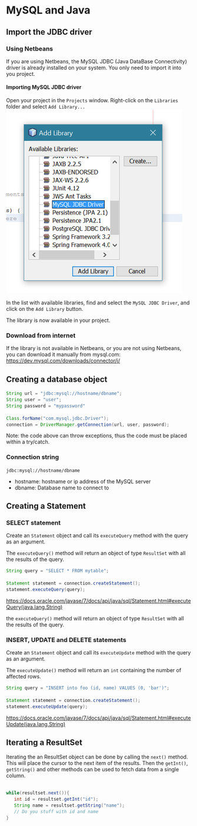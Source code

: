 # MySQL and Java

## Import the JDBC driver

### Using Netbeans

If you are using Netbeans, the MySQL JDBC (Java DataBase Connectivity) driver is already installed on your system. You only need to import it into you project.

#### Importing MySQL JDBC driver

Open your project in the `Projects` window. Right-click on the `Libraries` folder and select `Add Library...`![Netbeans: Add library menu](/assets/netbeans_add_library.PNG)

In the list with available libraries, find and select the `MySQL JDBC Driver`, and click on the `Add Library` button.

The library is now available in your project.

### Download from internet

If the library is not available in Netbeans, or you are not using Netbeans, you can download it manually from mysql.com: https://dev.mysql.com/downloads/connector/j/

## Creating a database object

```java
String url = "jdbc:mysql://hostname/dbname";
String user = "user";
String password = "mypassword"

Class.forName("com.mysql.jdbc.Driver");
connection = DriverManager.getConnection(url, user, password);     
```

Note: the code above can throw exceptions, thus the code must be placed within a try/catch.

### Connection string

`jdbc:mysql://hostname/dbname`

* hostname: hostname or ip address of the MySQL server
* dbname: Database name to connect to

## Creating a Statement

### SELECT statement

Create an `Statement` object and call its `executeQuery` method with the query as an argument.

The `executeQuery()` method will return an object of type `ResultSet` with all the results of the query.

```java
String query = "SELECT * FROM mytable";

Statement statement = connection.createStatement();
statement.executeQuery(query);
```

https://docs.oracle.com/javase/7/docs/api/java/sql/Statement.html#executeQuery(java.lang.String)

the `executeQuery()` method will return an object of type `ResultSet` with all the results of the query.

### INSERT, UPDATE and DELETE statements

Create an `Statement` object and call its `executeUpdate` method with the query as an argument.

The `executeUpdate()` method will return an `int` containing the number of affected rows.

```java
String query = "INSERT into foo (id, name) VALUES (0, 'bar')";

Statement statement = connection.createStatement();
statement.executeUpdate(query);
```

https://docs.oracle.com/javase/7/docs/api/java/sql/Statement.html#executeUpdate(java.lang.String)

## Iterating a ResultSet

Iterating the an ResultSet object can be done by calling the `next()` method. This will place the cursor to the next item of the results. Then the `getInt()`, `getString()` and other methods can be used to fetch data from a single column.

```java

while(resultset.next()){
   int id = resultset.getInt("id");
   String name = resultset.getString("name");
   // Do you stuff with id and name
}
```








